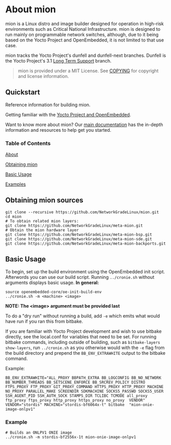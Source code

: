 # About mion

mion is a Linux distro and image builder designed for operation in
high-risk environments such as Critical National Infrastructure. mion is
designed to run mainly on programmable network switches, although, due to it
being based on the Yocto Project and OpenEmbedded, it is not limited to that
use case.

mion tracks the Yocto Project's dunfell and dunfell-next branches. Dunfell is
the Yocto Project's 3.1 [Long Term Support](https://www.yoctoproject.org/yocto-project-long-term-support-announced/)
branch.

> mion is provided under a MIT License. See [COPYING](#copying) for copyright and
license information.

## Quickstart

Reference information for building mion.

Getting familiar with the [Yocto Project and OpenEmbedded](https://www.yoctoproject.org/docs/).

Want to know more about mion? Our [main documentation](https://docs.mion.io)
has the in-depth information and resources to help get you started.

### Table of Contents

[About](#about-mion)

[Obtaining mion](#obtaining-mion-sources)

[Basic Usage](#basic-usage)

[Examples](#examples)

## Obtaining mion sources

```shell
git clone --recursive https://github.com/NetworkGradeLinux/mion.git
cd mion
# To obtain related mion layers:
git clone https://github.com/NetworkGradeLinux/meta-mion.git
# Obtain the mion hardware layer
git clone https://github.com/NetworkGradeLinux/meta-mion-bsp.git
git clone https://github.com/NetworkGradeLinux/meta-mion-sde.git
git clone https://github.com/NetworkGradeLinux/meta-mion-backports.git
```

## Basic Usage

To begin, set up the build environment using the OpenEmbedded init script.
Afterwords you can use our build script. Running `../cronie.sh` without
arguments displays basic usage. **In general:**

```shell
source openembedded-core/oe-init-build-env
../cronie.sh -m <machine> <image>
```

**NOTE: The \<image\> argument must be provided last**

To do a "dry run" without running a build, add `-e` which emits what would have
run if you ran this from bitbake.

If you are familiar with Yocto Project development and wish to
use bitbake directly, see the local.conf for variables that need to be set. For
running bitbake commands, including outside of building, such as
`bitbake-layers show-layers`, run `../cronie.sh` as you otherwise would with
the `-e` flag from the build directory and prepend the `BB_ENV_EXTRAWHITE`
output to the bitbake command.

Example:

```shell
BB_ENV_EXTRAWHITE="ALL_PROXY BBPATH_EXTRA BB_LOGCONFIG BB_NO_NETWORK BB_NUMBER_THREADS BB_SETSCENE_ENFORCE BB_SRCREV_POLICY DISTRO FTPS_PROXY FTP_PROXY GIT_PROXY_COMMAND HTTPS_PROXY HTTP_PROXY MACHINE NO_PROXY PARALLEL_MAKE SCREENDIR SDKMACHINE SOCKS5_PASSWD SOCKS5_USER SSH_AGENT_PID SSH_AUTH_SOCK STAMPS_DIR TCLIBC TCMODE all_proxy ftp_proxy ftps_proxy http_proxy https_proxy no_proxy  VENDOR" VENDOR="stordis" MACHINE="stordis-bf6064x-t" bitbake  "mion-onie-image-onlpv1"
```

### Example

```shell
# Builds an ONLPV1 ONIE image
../cronie.sh -m stordis-bf2556x-1t mion-onie-image-onlpv1
```
